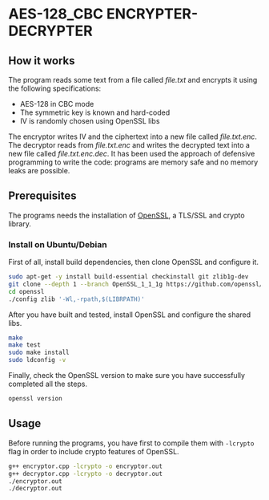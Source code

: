 # AES-128_CBC ENCRYPTER-DECRYPTER

## How it works
The program reads some text from a file called *file.txt* and encrypts it using the following specifications:
* AES-128 in CBC mode
* The symmetric key is known and hard-coded
* IV is randomly chosen using OpenSSL libs

The encryptor writes IV and the ciphertext into a new file called *file.txt.enc*. The decryptor reads from *file.txt.enc* and writes the decrypted text into a new file called *file.txt.enc.dec*.
It has been used the approach of defensive programming to write the code: programs are memory safe and no memory leaks are possible.

## Prerequisites
The programs needs the installation of [OpenSSL](https://github.com/openssl/openssl), a TLS/SSL and crypto library.

### Install on Ubuntu/Debian
First of all, install build dependencies, then clone OpenSSL and configure it.

```bash
sudo apt-get -y install build-essential checkinstall git zlib1g-dev
git clone --depth 1 --branch OpenSSL_1_1_1g https://github.com/openssl/openssl.git
cd openssl
./config zlib '-Wl,-rpath,$(LIBRPATH)'
```

After you have built and tested, install OpenSSL and configure the shared libs.

```bash
make
make test
sudo make install
sudo ldconfig -v
```
Finally, check the OpenSSL version to make sure you have successfully completed all the steps.

```bash
openssl version
```

## Usage
Before running the programs, you have first to compile them with `-lcrypto` flag in order to include crypto features of OpenSSL.

```bash
g++ encryptor.cpp -lcrypto -o encryptor.out
g++ decryptor.cpp -lcrypto -o decryptor.out
./encryptor.out
./decryptor.out
```
